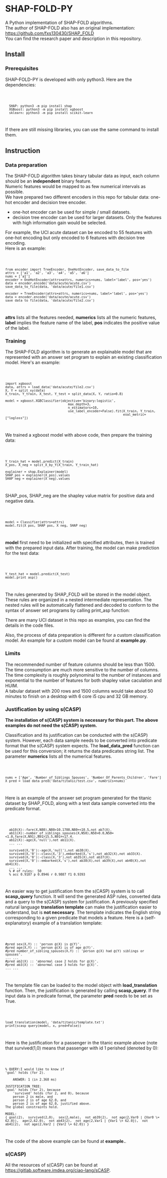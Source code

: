 # SHAP-FOLD-PY
A Python implementation of SHAP-FOLD algorithms.\
The author of SHAP-FOLD also has an original implementation: \
https://github.com/fxs130430/SHAP_FOLD \
You can find the research paper and description in this repository.

## Install
### Prerequisites
SHAP-FOLD-PY is developed with only python3. Here are the dependencies:

<code>

      SHAP: python3 -m pip install shap
      XGBoost: python3 -m pip install xgboost
      sklearn: python3 -m pip install scikit-learn
   
</code>

If there are still missing libraries, you can use the same command to install them.

## Instruction
### Data preparation

The SHAP-FOLD algorithm takes binary tabular data as input, each column should be an **independent** binary feature. \
Numeric features would be mapped to as few numerical intervals as possible. \
We have prepared two different encoders in this repo for tabular data: one-hot encoder and decision tree encoder. 
+ one-hot encoder can be used for simple / small datasets.
+ decision tree encoder can be used for larger datasets. Only the features with high information gain would be selected.
   
For example, the UCI acute dataset can be encoded to 55 features with one-hot encoding but only encoded to 6 features with decision tree encoding.\
Here is an example:

<code>

    from encoder import TreeEncoder, OneHotEncoder, save_data_to_file
    attrs = ['a1', 'a2', 'a3', 'a4', 'a5', 'a6']
    nums = ['a1']
    encoder = OneHotEncoder(attrs=attrs, numerics=nums, label='label', pos='yes')
    data = encoder.encode('data/acute/acute.csv')
    save_data_to_file(data, 'data/acute/file1.csv')

    encoder = TreeEncoder(attrs=attrs, numerics=nums, label='label', pos='yes')
    data = encoder.encode('data/acute/acute.csv')
    save_data_to_file(data, 'data/acute/file2.csv')

</code>

**attrs** lists all the features needed, **numerics** lists all the numeric features, **label** implies the feature name of the label, **pos** indicates the positive value of the label.

### Training
The SHAP-FOLD algorithm is to generate an explainable model that are represented with an answer set program to explain an existing classification model. Here's an example:

<code>
   
    import xgboost
    data, attrs = load_data('data/acute/file2.csv')
    X, Y = split_xy(data)
    X_train, Y_train, X_test, Y_test = split_data(X, Y, ratio=0.8)
   
    model = xgboost.XGBClassifier(objective='binary:logistic',
                                     max_depth=3,
                                     n_estimators=10,
                                     use_label_encoder=False).fit(X_train, Y_train,
                                                                  eval_metric=["logloss"])
   
</code>

We trained a xgboost model with above code, then prepare the training data: 

<code>
   
    Y_train_hat = model.predict(X_train)
    X_pos, X_neg = split_X_by_Y(X_train, Y_train_hat)

    explainer = shap.Explainer(model)
    SHAP_pos = explainer(X_pos).values
    SHAP_neg = explainer(X_neg).values

</code>

SHAP_pos, SHAP_neg are the shapley value matrix for positive data and negative data.

<code>

    model = Classifier(attrs=attrs)
    model.fit(X_pos, SHAP_pos, X_neg, SHAP_neg)

</code>

**model** first need to be initialized with specified attributes, then is trained with the prepared input data. After training, the model can make prediction for the test data:

<code>
    
    Y_test_hat = model.predict(X_test)
    model.print_asp()

</code>

The rules generated by SHAP_FOLD will be stored in the model object. These rules are organized in a nested intermediate representation. The nested rules will be automatically flattened and decoded to conform to the syntax of answer set programs by calling print_asp function:

There are many UCI dataset in this repo as examples, you can find the details in the code files.

Also, the process of data preparation is different for a custom classification model. An example for a custom model can be found at **example.py**.

### Limits

The recommended number of feature columns should be less than 1500. The time consumption are much more sensitive to the number of columns. \
The time complexity is roughly polynominal to the number of instances and exponential to the number of features for both shapley value caculation and HUIM. \
A tabular dataset with 200 rows and 1500 columns would take about 50 minutes to finish on a desktop with 6 core i5 cpu and 32 GB memory.

### Justification by using s(CASP)
**The installation of s(CASP) system is necessary for this part. The above examples do not need the s(CASP) system.**

Classification and its justification can be conducted with the s(CASP) system. However, each data sample needs to be converted into predicate format that the s(CASP) system expects. The **load_data_pred** function can be used for this conversion; it returns the data predicates string list. The parameter **numerics** lists all the numerical features.

<code>
	
	nums = ['Age', 'Number_of_Siblings_Spouses', 'Number_Of_Parents_Children', 'Fare']
	X_pred = load_data_pred('data/titanic/test.csv', numerics=nums)

</code>

Here is an example of the answer set program generated for the titanic dataset by SHAP_FOLD, along with a test data sample converted into the predicate format.

<code>
                                                       
      ab10(X):-fare(X,N80),N80>10.1708,N80=<10.5,not ab7(X).
      ab11(X):-number_of_siblings_spouses(X,N50),N50>0.0,N50=<1.0,fare(X,N91),N91>15.5,N91=<17.4.
      ab12(X):-age(X,'null'),not ab11(X).
      ... ...

      survived(X,'0'):-age(X,'null'),not ab38(X).
      survived(X,'0'):-class(X,'3'),embarked(X,'s'),not ab32(X),not ab33(X).
      survived(X,'0'):-class(X,'3'),not ab35(X),not ab37(X).
      survived(X,'0'):-embarked(X,'s'),not ab38(X),not ab39(X),not ab40(X),not ab41(X).
      ... ...
      % # of rules:  50
      % acc 0.9187 p 0.8946 r 0.9887 f1 0.9393
                                                       
</code> 

An easier way to get justification from the s(CASP) system is to call **scasp_query** function. It will send the generated ASP rules, converted data and a query to the s(CASP) system for justification. A previously specified natural language **translation template** can make the justification easier to understand, but is **not necessary**. The template indicates the English string corresponding to a given predicate that models a feature. Here is a (self-explanatory) example of a translation template:

<code>
	
	#pred sex(X,Y) :: 'person @(X) is @(Y)'.
	#pred age(X,Y) :: 'person @(X) is of age @(Y)'.
	#pred number_of_sibling_spouses(X,Y) :: 'person @(X) had @(Y) siblings or spouses'.
	... ...
	#pred ab2(X) :: 'abnormal case 2 holds for @(X)'.
	#pred ab3(X) :: 'abnormal case 3 holds for @(X)'.
	... ...
	
</code>

The template file can be loaded to the model object with **load_translation** function. Then, the justification is generated by calling **scasp_query**. If the input data is in predicate format, the parameter **pred** needs to be set as True.

<code>
	
	load_translation(model, 'data/titanic/template.txt')
	print(scasp_query(model, x, pred=False))
	
</code>

Here is the justification for a passenger in the titanic example above (note that survived(1,0) means that passenger with id 1 perished (denoted by 0):

<code>

	% QUERY:I would like to know if
	'goal' holds (for 2).

		ANSWER:	1 (in 2.368 ms)

	JUSTIFICATION_TREE:
	'goal' holds (for 2), because
	    'survived' holds (for 2, and 0), because
		person 2 is male, and
		person 2 is of age 62.0, and
		person 2 is of age 62.0, justified above.
	The global constraints hold.

	MODEL:
	{ goal(2),  survived(2,0),  sex(2,male),  not ab39(2),  not age(2,Var0 | {Var0 \= 62.0}),  age(2,62.0),  not ab43(2),  not age(2,Var1 | {Var1 \= 62.0}),  not ab41(2),  not age(2,Var2 | {Var2 \= 62.0}) }

</code>

The code of the above example can be found at **example.**.
	
### s(CASP)

All the resources of s(CASP) can be found at https://gitlab.software.imdea.org/ciao-lang/sCASP.

